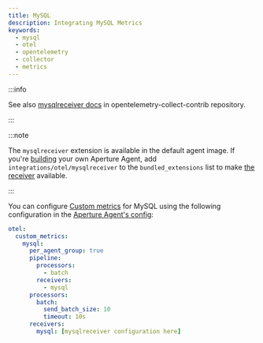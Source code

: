 ```yaml
---
title: MySQL
description: Integrating MySQL Metrics
keywords:
  - mysql
  - otel
  - opentelemetry
  - collector
  - metrics
---
```


:::info

See also [mysqlreceiver docs][receiver] in opentelemetry-collect-contrib
repository.

:::

:::note

The `mysqlreceiver` extension is available in the default agent image. If you're
[building][build] your own Aperture Agent, add `integrations/otel/mysqlreceiver`
to the `bundled_extensions` list to make [the receiver][receiver] available.

:::

You can configure [Custom metrics][custom-metrics] for MySQL using the following
configuration in the [Aperture Agent's config][agent-config]:

```yaml
otel:
  custom_metrics:
    mysql:
      per_agent_group: true
      pipeline:
        processors:
          - batch
        receivers:
          - mysql
      processors:
        batch:
          send_batch_size: 10
          timeout: 10s
      receivers:
        mysql: [mysqlreceiver configuration here]
```

[build]: /reference/aperturectl/build/agent/agent.md
[receiver]:
  https://github.com/open-telemetry/opentelemetry-collector-contrib/tree/main/receiver/mysqlreceiver
[custom-metrics]: /reference/configuration/agent.md#custom-metrics-config
[agent-config]: /reference/configuration/agent.md#agent-o-t-e-l-config

